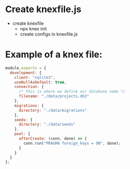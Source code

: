 # Create knexfile.js

- create knexfile
  - npx knex init
  - create configs in knexfile.js

# Example of a knex file:

```javascript
module.exports = {
  development: {
    client: "sqlite3",
    useNullAsDefault: true,
    connection: {
      /* this is where we define our database name */
      filename: "./data/projects.db3"
    },
    migrations: {
      directory: "./data/migrations"
    },
    seeds: {
      directory: "./data/seeds"
    },
    pool: {
      afterCreate: (conn, done) => {
        conn.run("PRAGMA foreign_keys = ON", done);
      }
    }
  }
};
```
